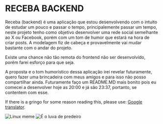 # RECEBA BACKEND

Receba (backend) é uma aplicação que estou desenvolvendo com o intuito de estudar um pouco e passar o tempo, principalemente passar um tempo, neste projeto tenho como objetivo desenvolver uma rede social semelhante ao X ou Facebook, porém com um tom de humor que estará na hora de criar posts. A modelagem fiz de cabeça e provavelmente vai mudar bastante com o andar do projeto.

Existe uma chance não tão remota do frontend não ser desenvolvido, porém farei esforço para que seja.

A proposta e o tom humorístico dessa aplicação irei revelar futuramente, quero fazer uma brincadeira com meus amigos e para isso não posso compartilhar ainda. Futuramente faço um README.MD mais bonito pois eu comecei a desenvolver hoje as 20:00 e já são 23:37, portanto, se contentem com esse.

If there is a gringo for some reason reading this, please use: [Google translator](https://translate.google.com/?sl=pt&tl=en&op=translate).

![Linux meme](https://ih1.redbubble.net/image.467469235.0994/flat,750x1000,075,t.u2.jpg)
![É o luva de predeiro](https://img.r7.com/images/luva-de-pedreiro-05082022164820688?dimensions=771x420&no_crop=true)